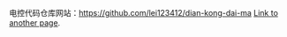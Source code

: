 
电控代码仓库网站：https://github.com/lei123412/dian-kong-dai-ma
[Link to another page]([./another-page.html](https://github.com/lei123412/dian-kong-dai-ma)).
